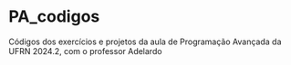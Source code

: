 # PA_codigos
 Códigos dos exercícios e projetos da aula de Programação Avançada da UFRN 2024.2, com o professor Adelardo
